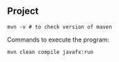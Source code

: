 ## Project 

````
mvn -v # to check version of maven
````

Commands to execute the program:
````
mvn clean compile javafx:run
````